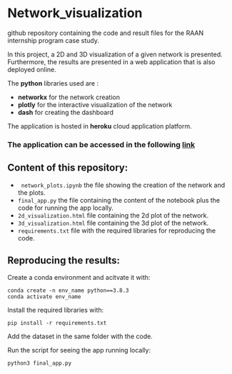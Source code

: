 # Network_visualization


github repository containing the code and result files for the RAAN internship program case study. 

In this project, a 2D and 3D visualization of a given network is presented. Furthermore, the results are presented in a web application that is also deployed online. 

The **python** libraries used are : 

- **networkx** for the network creation 
- **plotly** for the interactive visualization of the network 
- **dash** for creating the dashboard 

The application is hosted in **heroku** cloud application platform. 

### The application can be accessed in the following [link](https://network-case-study.herokuapp.com/)

## Content of this repository: 
- ``` network_plots.ipynb``` the file showing the creation of the network and the plots.
- ``` final_app.py ``` the file containing the content of the notebook plus the code for running the app locally. 
- ``` 2d_visualization.html ``` file containing the 2d plot of the network. 
- ``` 3d_visualization.html ``` file containing the 3d plot of the network.
- ``` requirements.txt ``` file with the required libraries for reproducing the code. 

## Reproducing the results: 

Create a conda environment and acitvate it with: 

``` 
conda create -n env_name python==3.8.3
conda activate env_name
```

Install the required libraries with: 

```
pip install -r requirements.txt 
```
Add the dataset in the same folder with the code. 

Run the script for seeing the app running locally: 
```
python3 final_app.py 
```

